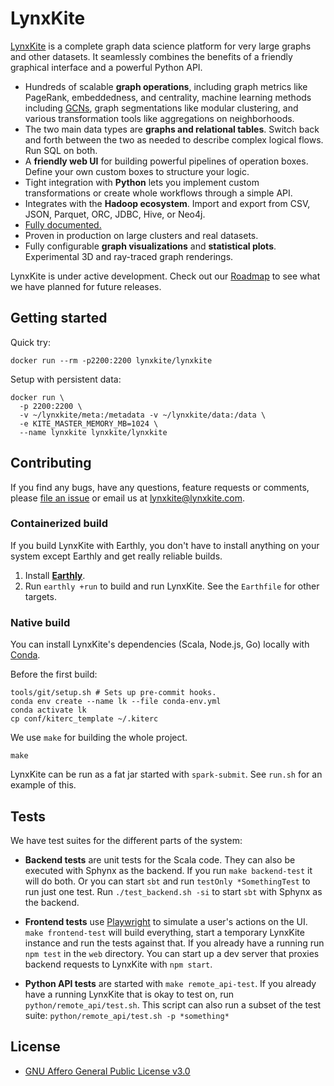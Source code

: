 # LynxKite

[LynxKite](https://lynxkite.com/) is a complete graph data science platform for very large graphs
and other datasets.
It seamlessly combines the benefits of a friendly graphical interface and a powerful Python API.

- Hundreds of scalable **graph operations**, including graph metrics like PageRank, embeddedness,
  and centrality, machine learning methods including
  [GCNs](https://tkipf.github.io/graph-convolutional-networks/), graph segmentations like modular
  clustering, and various transformation tools like aggregations on neighborhoods.
- The two main data types are **graphs and relational tables**. Switch back and forth between the
  two as needed to describe complex logical flows. Run SQL on both.
- A **friendly web UI** for building powerful pipelines of operation boxes. Define your own custom
  boxes to structure your logic.
- Tight integration with **Python** lets you implement custom transformations or create whole
  workflows through a simple API.
- Integrates with the **Hadoop ecosystem**. Import and export from CSV, JSON, Parquet, ORC, JDBC,
  Hive, or Neo4j.
- [Fully documented.](https://lynxkite.com/docs/latest)
- Proven in production on large clusters and real datasets.
- Fully configurable **graph visualizations** and **statistical plots**. Experimental 3D and
  ray-traced graph renderings.

LynxKite is under active development. Check out our [Roadmap](https://lynxkite.com/roadmap) to see
what we have planned for future releases.


## Getting started

Quick try:

```
docker run --rm -p2200:2200 lynxkite/lynxkite
```

Setup with persistent data:

```
docker run \
  -p 2200:2200 \
  -v ~/lynxkite/meta:/metadata -v ~/lynxkite/data:/data \
  -e KITE_MASTER_MEMORY_MB=1024 \
  --name lynxkite lynxkite/lynxkite
```


## Contributing

If you find any bugs, have any questions, feature requests or comments, please
[file an issue](https://github.com/lynxkite/lynxkite/issues/new)
or email us at lynxkite@lynxkite.com.

### Containerized build

If you build LynxKite with Earthly, you don't have to install anything on your
system except Earthly and get really reliable builds.

1. Install [**Earthly**](https://earthly.dev/get-earthly).
2. Run `earthly +run` to build and run LynxKite. See the `Earthfile` for other targets.

### Native build

You can install LynxKite's dependencies (Scala, Node.js, Go) locally with
[Conda](https://docs.conda.io/en/latest/miniconda.html).

Before the first build:

    tools/git/setup.sh # Sets up pre-commit hooks.
    conda env create --name lk --file conda-env.yml
    conda activate lk
    cp conf/kiterc_template ~/.kiterc

We use `make` for building the whole project.

    make

LynxKite can be run as a fat jar started with `spark-submit`. See `run.sh` for an example of this.


## Tests

We have test suites for the different parts of the system:

- **Backend tests** are unit tests for the Scala code. They can also be executed with Sphynx as the
  backend. If you run `make backend-test` it will do both. Or you can start `sbt` and run
  `testOnly *SomethingTest` to run just one test. Run `./test_backend.sh -si` to start `sbt` with
  Sphynx as the backend.

- **Frontend tests** use [Playwright](https://playwright.dev/) to simulate a user's actions
  on the UI. `make frontend-test` will build everything, start a temporary LynxKite instance and run
  the tests against that. If you already have a running run `npm test` in the `web`
  directory. You can start up a dev server that proxies backend requests to LynxKite with
  `npm start`.

- **Python API tests** are started with `make remote_api-test`. If you already have a running
  LynxKite that is okay to test on, run `python/remote_api/test.sh`. This script can also run a
  subset of the test suite: `python/remote_api/test.sh -p *something*`


## License

- [GNU Affero General Public License v3.0](https://github.com/lynxkite/lynxkite/blob/master/LICENSE)

